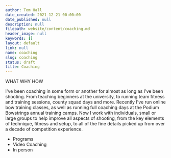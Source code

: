 ```yaml
---
author: Tom Hall
date_created: 2021-12-21 00:00:00
date_published: null
description: null
filepath: website/content/coaching.md
header_image: null
keywords: []
layout: default
link: null
name: coaching
slug: coaching
status: draft
title: Coaching
---
```

WHAT
WHY
HOW

I've been coaching in some form or another for almost as long as I've been shooting. From teaching beginners at the university, to running team fitness and training sessions, county squad days and more. Recently I've run online bow training classes, as well as running full coaching days at the Podium Bowstrings annual training camps. Now I work with individuals, small or large groups to help improve all aspects of shooting, from the key elements of technique, fitness and setup, to all of the fine details picked up from over a decade of competition experience.




* Programs
* Video Coaching
* In person
